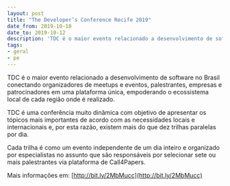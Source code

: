 ```yaml
---
layout: post
title: "The Developer’s Conference Recife 2019"
date_from: 2019-10-10
date_to: 2019-10-12
description: 'TDC é o maior evento relacionado a desenvolvimento de software no Brasil.'
tags:
- geral
- pe
---
```


TDC é o maior evento relacionado a desenvolvimento de software no Brasil conectando organizadores de meetups e eventos, palestrantes, empresas e patrocinadores em uma plataforma única, empoderando o ecossistema local de cada região onde é realizado.

TDC é uma conferência muito dinâmica com objetivo de apresentar os tópicos mais importantes de acordo com as necessidades locais e internacionais e, por esta razão, existem mais do que dez trilhas paralelas por dia.

Cada trilha é como um evento independente de um dia inteiro e organizado por especialistas no assunto que são responsáveis por selecionar sete ou mais palestrantes via plataforma de Call4Papers.

Mais informações em: [http://bit.ly/2MbMucc](http://bit.ly/2MbMucc)
